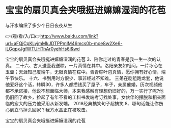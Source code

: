 # 宝宝的扇贝真会夹哦挺进嫲嫲湿润的花苞
与汗水编织了多少个日日夜夜从生

👉/观/看/入/口👉http://www.baidu.com/link?url=aFQjCpKLyjmMkJDTPPmIM46mcs0b-moe8w2Xe6-iLGqpxJgfWTUHTnAr0yehHs6i&wd

宝宝的扇贝真会夹哦挺进嫲嫲湿润的花苞	3、陪你走过的青春是我一生一次的认真。
	二十六、古人送壶我送粽，一片真情在其中。洛阳亲友如相问，一片冰心在玉壶；天涯知己度端午，无限真情在粽中。青青粽叶包真情，愿你拥有好心情，端午节快乐。
	十六、书到用时方恨少、事非经过不知难。
三弟在剧组跑龙套，他说他爱好这个活，转瞬30，许多人都攒钱买了屋子，车子，亲属催婚，历次视频他都不承诺接，他说不想面临大师，本来我感触有理想仍旧好的，万一实行了呢?他仍旧回了故乡，捡起了有年不看的工科书发端考订找处事，女伙伴的摆脱和相亲面临的宏大的压力他采用从新发端。
	2018经典搞笑句子超搞笑	8、哪句话能让你伤心到立马掉头回家？我方水晶正在被攻击。

宝宝的扇贝真会夹哦挺进嫲嫲湿润的花苞
